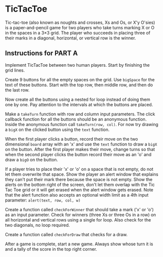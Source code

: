 # TicTacToe

Tic-tac-toe (also known as noughts and crosses, Xs and Os, or X'y O'sies) is a paper-and-pencil game for two players who take turns marking X or O in the spaces in a 3×3 grid. The player who succeeds in placing three of their marks in a diagonal, horizontal, or vertical row is the winner.

## Instructions for PART A

Implement TicTacToe between two human players. Start by finishing the grid lines.

Create 9 buttons for all the empty spaces on the grid. Use `bigSpace` for the text of these buttons. Start with the top row, then middle row, and then do the last row.

Now create all the buttons using a nested for loop instead of doing them one by one. Pay attention to the intervals at which the buttons are placed.

Make a `takeTurn` function with row and column input parameters. The click callback function for all the buttons should be an anonymous function. Inside the anonymous function call `takeTurn(row, col)`. For now try drawing a `bigX` on the clicked button using the `text` function.

When the first player clicks a button, record their move on the two dimensional `board` array with an 'x' and use the `text` function to draw a `bigX` on the button. After the first player makes their move, change turns so that when the second player clicks the button record their move as an 'o' and draw a `bigO` on the button.

If a player tries to place their 'x' or 'o' on a space that is not empty, do not let them overwrite that space. Show the player an alert window that explains they can't put their mark there because the space is not empty. Show the alerts on the bottom right of the screen, don't let them overlap with the Tic Tac Toe grid or it will get erased when the alert window gets erased. Note that the alert function also accepts an optional width limit as a 4th input parameter: `alert(text, row, col, w)`

Create a function called `checkForWinner` that should take a mark ('x' or 'o') as an input parameter. Check for winners (three Xs or three Os in a row) on all horizontal and vertical rows using a single for loop. Also check for the two diagonals, no loop required.

Create a function called `checkForDraw` that checks for a draw.

After a game is complete, start a new game. Always show whose turn it is and a tally of the score in the top right corner.
